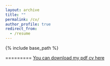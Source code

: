 ```yaml
---
layout: archive
title: ""
permalink: /cv/
author_profile: true
redirect_from:
  - /resume
---
```


{% include base_path %}

=========
[You can download my pdf cv here](https://joshzyj.github.io/files/zhang-vita.pdf)
